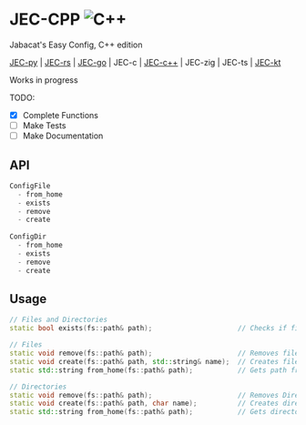 # JEC-CPP ![C++](https://github.com/Shuzhengz/JEC-cpp/actions/workflows/C++.yml/badge.svg)

Jabacat's Easy Config, C++ edition

[JEC-py](https://github.com/JakeRoggenbuck/JEC-py) | [JEC-rs](https://github.com/JakeRoggenbuck/JEC-rs) | [JEC-go](https://github.com/JakeRoggenbuck/JEC-go) | JEC-c | [JEC-c++](https://github.com/Shuzhengz/JEC-cpp) | JEC-zig | JEC-ts | [JEC-kt](https://github.com/EdwinChang24/JEC-kt)

Works in progress

TODO:

- [x] Complete Functions
- [ ] Make Tests
- [ ] Make Documentation

## API
```rs
ConfigFile
  - from_home
  - exists
  - remove
  - create
  
ConfigDir
  - from_home
  - exists
  - remove
  - create
```

## Usage
``` cpp
// Files and Directories
static bool exists(fs::path& path);                     // Checks if file or directory exists

// Files
static void remove(fs::path& path);                     // Removes file
static void create(fs::path& path, std::string& name);  // Creates file
static std::string from_home(fs::path& path);           // Gets path from home

// Directories
static void remove(fs::path& path);                     // Removes Directory
static void create(fs::path& path, char name);          // Creates directory
static std::string from_home(fs::path& path);           // Gets directory path from home (auto delete filename)
```
